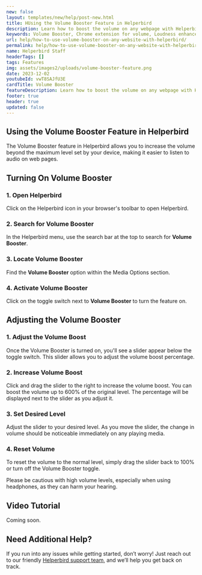 ```yaml
---
new: false
layout: templates/new/help/post-new.html
title: HUsing the Volume Booster Feature in Helperbird
description: Learn how to boost the volume on any webpage with Helperbird's Volume Booster feature. This guide will show you how to turn it on, adjust the settings, and get the most out of your audio experience.
keywords: Volume Booster, Chrome extension for volume, Loudness enhancement, Helperbird features, Accessibility tools, Audio boost for Chrome, Helperbird for Edge, Helperbird for Firefox, Helperbird for Chrome
url: help/how-to-use-volume-booster-on-any-website-with-helperbird/
permalink: help/how-to-use-volume-booster-on-any-website-with-helperbird/
name: Helperbird Staff
headerTags: []
tags: Features
img: assets/images2/uploads/volume-booster-feature.png
date: 2023-12-02
youtubeId: vwT8SAJfU3E
cardTitle: Volume Booster
featureDescription: Learn how to boost the volume on any webpage with Helperbird's Volume Booster feature. This guide will show you how to turn it on, adjust the settings, and get the most out of your audio experience.
footer: true
header: true
updated: false
---
```


## Using the Volume Booster Feature in Helperbird

The Volume Booster feature in Helperbird allows you to increase the volume beyond the maximum level set by your device, making it easier to listen to audio on web pages.

##  Turning On Volume Booster

### 1. Open Helperbird

Click on the Helperbird icon in your browser's toolbar to open Helperbird.

### 2. Search for Volume Booster

In the Helperbird menu, use the search bar at the top to search for **Volume Booster**.

### 3. Locate Volume Booster

Find the **Volume Booster** option within the Media Options section.

### 4. Activate Volume Booster

Click on the toggle switch next to **Volume Booster** to turn the feature on. 


## Adjusting the Volume Booster

### 1. Adjust the Volume Boost

Once the Volume Booster is turned on, you'll see a slider appear below the toggle switch. This slider allows you to adjust the volume boost percentage.

### 2. Increase Volume Boost

Click and drag the slider to the right to increase the volume boost. You can boost the volume up to 600% of the original level. The percentage will be displayed next to the slider as you adjust it.

### 3. Set Desired Level

Adjust the slider to your desired level. As you move the slider, the change in volume should be noticeable immediately on any playing media.

### 4. Reset Volume

To reset the volume to the normal level, simply drag the slider back to 100% or turn off the Volume Booster toggle.

Please be cautious with high volume levels, especially when using headphones, as they can harm your hearing.

## Video Tutorial

Coming soon.

## Need Additional Help?

If you run into any issues while getting started, don’t worry! Just reach out to our friendly [Helperbird support team](/support/), and we’ll help you get back on track.

